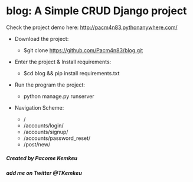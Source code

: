 # blog: A Simple CRUD Django project
Check the project demo here: http://pacm4n83.pythonanywhere.com/
* Download the project:
    * $git clone https://github.com/Pacm4n83/blog.git
* Enter the project & Install requirements:
  * $cd blog && pip install requirements.txt
 
* Run the program the project:
    * python manage.py runserver 
    
* Navigation Scheme:
    * /
    * /accounts/login/
    * /accounts/signup/
    * /accounts/password_reset/
    * /post/new/
    
    
    
 ##### Created by Pacome Kemkeu
 ##### add me on Twitter @TKemkeu
 